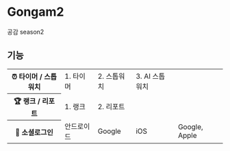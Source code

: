 # Gongam2
공감 season2
## 기능
<table>
  <tr>
    <th>⏰ 타이머 / 스톱워치</th>
    <td >1. 타이머</td>
    <td>2. 스톱워치</td>
    <td>3. AI 스톱워치</td>
  </tr>
  <tr>
    <th>🏆 랭크 / 리포트</th>
    <td>1. 랭크</td>
    <td>2. 리포트</td>
  </tr>
  <tr>
    <th>🔑 소셜로그인</th>
    <td>안드로이드</td>
    <td>Google</td>
    <td>iOS</td>
    <td>Google, Apple</td>
  </tr>
</table>

